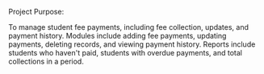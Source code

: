 Project Purpose:

To manage student fee payments, including fee collection, updates, and payment history. Modules
include adding fee payments, updating payments, deleting records, and viewing payment history.
Reports include students who haven't paid, students with overdue payments, and total collections in a
period.
